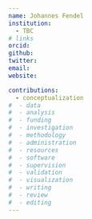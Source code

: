 ```yaml
---
name: Johannes Fendel
institution: 
  - TBC
# links
orcid: 
github: 
twitter: 
email: 
website: 

contributions:
  - ​conceptualization
#  - data
#  - analysis
#  - funding​
#  - ​investigation
#  - ​methodology
#  - administration​
#  - ​resources
#  - ​software
#  - supervision
#  - validation
#  - ​visualization
#  - writing
#  - review
#  - editing
---
```

